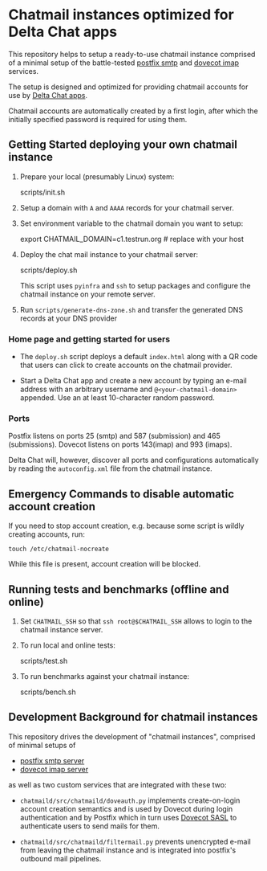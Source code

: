 # Chatmail instances optimized for Delta Chat apps 

This repository helps to setup a ready-to-use chatmail instance
comprised of a minimal setup of the battle-tested 
[postfix smtp](https://www.postfix.org) and [dovecot imap](https://www.dovecot.org) services. 

The setup is designed and optimized for providing chatmail accounts 
for use by [Delta Chat apps](https://delta.chat).

Chatmail accounts are automatically created by a first login, 
after which the initially specified password is required for using them. 

## Getting Started deploying your own chatmail instance

1. Prepare your local (presumably Linux) system:

    scripts/init.sh 

2. Setup a domain with `A` and `AAAA` records for your chatmail server.

3. Set environment variable to the chatmail domain you want to setup:

    export CHATMAIL_DOMAIN=c1.testrun.org   # replace with your host

4. Deploy the chat mail instance to your chatmail server: 

    scripts/deploy.sh 

   This script uses `pyinfra` and `ssh` to setup packages and configure
   the chatmail instance on your remote server. 

5. Run `scripts/generate-dns-zone.sh` and 
   transfer the generated DNS records at your DNS provider


### Home page and getting started for users 

- The `deploy.sh` script deploys a default `index.html` 
  along with a QR code that users can click to 
  create accounts on the chatmail provider. 

- Start a Delta Chat app and create a new account 
  by typing an e-mail address with an arbitrary username 
  and `@<your-chatmail-domain>` appended. 
  Use an at least 10-character random password. 


### Ports

Postfix listens on ports 25 (smtp) and 587 (submission) and 465 (submissions).
Dovecot listens on ports 143(imap) and 993 (imaps).

Delta Chat will, however, discover all ports and configurations 
automatically by reading the `autoconfig.xml` file from the chatmail instance. 


## Emergency Commands to disable automatic account creation 

If you need to stop account creation,
e.g. because some script is wildly creating accounts, run:

    touch /etc/chatmail-nocreate

While this file is present, account creation will be blocked. 


## Running tests and benchmarks (offline and online) 

1. Set `CHATMAIL_SSH` so that `ssh root@$CHATMAIL_SSH` allows 
   to login to the chatmail instance server. 

2. To run local and online tests: 

    scripts/test.sh 

3. To run benchmarks against your chatmail instance: 

    scripts/bench.sh 


## Development Background for chatmail instances 

This repository drives the development of "chatmail instances", 
comprised of minimal setups of 

- [postfix smtp server](https://www.postfix.org) 
- [dovecot imap server](https://www.dovecot.org) 

as well as two custom services that are integrated with these two: 

- `chatmaild/src/chatmaild/doveauth.py` implements
  create-on-login account creation semantics and is used
  by Dovecot during login authentication and by Postfix
  which in turn uses [Dovecot SASL](https://doc.dovecot.org/configuration_manual/authentication/dict/#complete-example-for-authenticating-via-a-unix-socket)
  to authenticate users
  to send mails for them. 

- `chatmaild/src/chatmaild/filtermail.py` prevents 
  unencrypted e-mail from leaving the chatmail instance
  and is integrated into postfix's outbound mail pipelines. 



